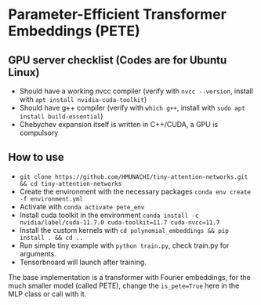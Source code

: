 # Parameter-Efficient Transformer Embeddings (PETE)

## GPU server checklist (Codes are for Ubuntu Linux)
- Should have a working nvcc compiler (verify with `nvcc --version`, install with `apt install nvidia-cuda-toolkit`)
- Should have g++ compiler (verify with `which g++`, install with `sudo apt install build-essential`)
- Chebychev expansion itself is written in C++/CUDA, a GPU is compulsory

## How to use
- `git clone https://github.com/HMUNACHI/tiny-attention-networks.git && cd tiny-attention-networks`
- Create the environment with the necessary packages `conda env create -f environment.yml`
- Activate with `conda activate pete_env`
- Install cuda toolkit in the environment `conda install -c nvidia/label/cuda-11.7.0 cuda-toolkit=11.7 cuda-nvcc=11.7`
- Install the custom kernels with `cd polynomial_embeddings && pip install . && cd ..`
- Run simple tiny example with `python train.py`, check train.py for arguments.
- Tensorbnoard will launch after training.

The base implementation is a transformer with Fourier embeddings, for the much smaller model (called PETE), change the `is_pete=True` here in the MLP class or call with it.